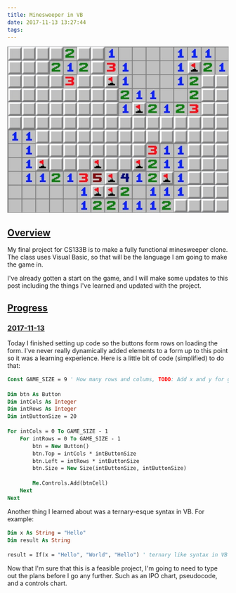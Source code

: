```yaml
---
title: Minesweeper in VB
date: 2017-11-13 13:27:44
tags:
---
```


![Minesweeper](Minesweeper-in-VB/minesweeper-background.jpg)

[Overview](#Overview "Overview")
---------------------------------------------

My final project for CS133B is to make a fully functional minesweeper
clone. The class uses Visual Basic, so that will be the language I am
going to make the game in.

I've already gotten a start on the game, and I will make some updates to
this post including the things I've learned and updated with the
project.

[Progress](#Progress "Progress")
---------------------------------------------

### [2017-11-13](#2017-11-13 "2017-11-13")

Today I finished setting up code so the buttons form rows on loading the
form. I've never really dynamically added elements to a form up to this
point so it was a learning experience. Here is a little bit of code
(simplified) to do that:

```vb
Const GAME_SIZE = 9 ' How many rows and colums, TODO: Add x and y for game size.

Dim btn As Button
Dim intCols As Integer
Dim intRows As Integer
Dim intButtonSize = 20

For intCols = 0 To GAME_SIZE - 1 
    For intRows = 0 To GAME_SIZE - 1
        btn = New Button()
        btn.Top = intCols * intButtonSize
        btn.Left = intRows * intButtonSize
        btn.Size = New Size(intButtonSize, intButtonSize)
        
        Me.Controls.Add(btnCell)
    Next
Next
```

Another thing I learned about was a ternary-esque syntax in VB. For
example:

```vb
Dim x As String = "Hello"
Dim result As String

result = If(x = "Hello", "World", "Hello") ' ternary like syntax in VB
```

Now that I'm sure that this is a feasible project, I'm going to need to
type out the plans before I go any further. Such as an IPO chart,
pseudocode, and a controls chart.